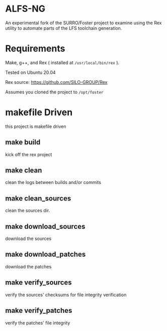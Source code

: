 # ALFS-NG
An experimental fork of the SURRO/Foster project to examine using the
Rex utility to automate parts of the LFS toolchain generation.  

# Requirements
Make, g++, and Rex ( installed at `/usr/local/bin/rex` ).

Tested on Ubuntu 20.04

Rex source: https://github.com/SILO-GROUP/Rex

Assumes you cloned the project to `/opt/foster`

# makefile Driven
this project is makefile driven

## make build
kick off the rex project

## make clean
clean the logs between builds and/or commits

## make clean_sources
clean the sources dir.

## make download_sources
download the sources

## make download_patches
download the patches

## make verify_sources
verify the sources' checksums for file integrity verification

## make verify_patches
verify the patches' file integrity
